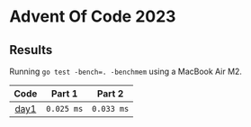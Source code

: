 # Advent Of Code 2023

## Results

Running `go test -bench=. -benchmem` using a MacBook Air M2.

|         Code         |   Part 1   |   Part 2   |
|:--------------------:|:----------:|:----------:|
| [day1](day1/day1.go) | `0.025 ms` | `0.033 ms` |